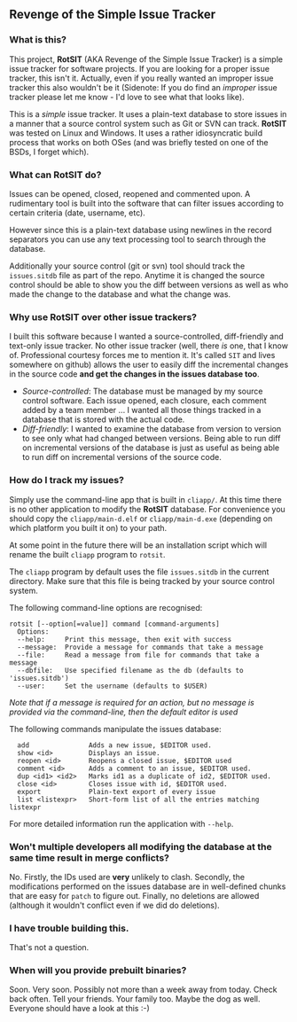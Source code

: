 ## Revenge of the Simple Issue Tracker

### What is this?
This project, **RotSIT** (AKA Revenge of the Simple Issue Tracker) is a
simple issue tracker for software projects. If you are looking for a proper
issue tracker, this isn't it. Actually, even if you really wanted an
improper issue tracker this also wouldn't be it (Sidenote: If you do find
an _improper_ issue tracker please let me know - I'd love to see what that
looks like).

This is a _simple_ issue tracker. It uses a plain-text database to store
issues in a manner that a source control system such as Git or SVN can track.
**RotSIT** was tested on Linux and Windows. It uses a rather idiosyncratic
build process that works on both OSes (and was briefly tested on one of the
BSDs, I forget which).

### What can RotSIT do?
Issues can be opened, closed, reopened and commented upon. A rudimentary
tool is built into the software that can filter issues according to
certain criteria (date, username, etc).

However since this is a plain-text database using newlines in the record
separators you can use any text processing tool to search through the
database.

Additionally your source control (git or svn) tool should track the
`issues.sitdb` file as part of the repo. Anytime it is changed the source
control should be able to show you the diff between versions as well as
who made the change to the database and what the change was.

### Why use RotSIT over other issue trackers?
I built this software because I wanted a source-controlled, diff-friendly and
text-only issue tracker. No other issue tracker (well, there _is_ one,
that I know of. Professional courtesy forces me to mention it. It's called
`SIT` and lives somewhere on github) allows the user to easily diff the
incremental changes in the source code **and get the changes in the issues
database too**.

- _Source-controlled_: The database must be managed by my source control
  software. Each issue opened, each closure, each comment added by a team
  member ... I wanted all those things tracked in a database that is
  stored with the actual code.
- _Diff-friendly_: I wanted to examine the database from version to
  version to see only what had changed between versions. Being able to run
  diff on incremental versions of the database is just as useful as
  being able to run diff on incremental versions of the source code.

### How do I track my issues?
Simply use the command-line app that is built in `cliapp/`. At this time
there is no other application to modify the **RotSIT** database. For
convenience you should copy the `cliapp/main-d.elf` or `cliapp/main-d.exe`
(depending on which platform you built it on) to your path.

At some point in the future there will be an installation script which
will rename the built `cliapp` program to `rotsit`.

The `cliapp` program by default uses the file `issues.sitdb` in the
current directory. Make sure that this file is being tracked by your
source control system.

The following command-line options are recognised:
```
rotsit [--option[=value]] command [command-arguments]
  Options:
  --help:     Print this message, then exit with success
  --message:  Provide a message for commands that take a message
  --file:     Read a message from file for commands that take a message
  --dbfile:   Use specified filename as the db (defaults to 'issues.sitdb')
  --user:     Set the username (defaults to $USER)
```

_Note that if a message is required for an action, but no message is
provided via the command-line, then the default editor is used_

The following commands manipulate the issues database:
```
  add               Adds a new issue, $EDITOR used.
  show <id>         Displays an issue.
  reopen <id>       Reopens a closed issue, $EDITOR used
  comment <id>      Adds a comment to an issue, $EDITOR used.
  dup <id1> <id2>   Marks id1 as a duplicate of id2, $EDITOR used.
  close <id>        Closes issue with id, $EDITOR used.
  export            Plain-text export of every issue
  list <listexpr>   Short-form list of all the entries matching listexpr
```

For more detailed information run the application with `--help`.

### Won't multiple developers all modifying the database at the same time result in merge conflicts?
No. Firstly, the IDs used are **very** unlikely to clash.
Secondly, the modifications performed on the issues database are in
well-defined chunks that are easy for `patch` to figure out. Finally, no
deletions are allowed (although it wouldn't conflict even if we did do
deletions).

### I have trouble building this.
That's not a question.

### When will you provide prebuilt binaries?
Soon. Very soon. Possibly not more than a week away from today. Check back
often. Tell your friends. Your family too. Maybe the dog as well. Everyone
should have a look at this :-)

